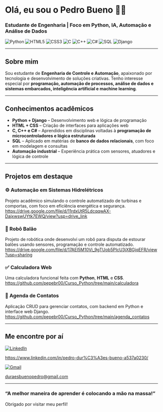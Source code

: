  # Olá, eu sou o Pedro Bueno 👋✨  
### Estudante de Engenharia | Foco em Python, IA, Automação e Análise de Dados

![Python](https://img.shields.io/badge/-Python-3776AB?style=for-the-badge&logo=python&logoColor=white)
![HTML5](https://img.shields.io/badge/-HTML5-E34F26?style=for-the-badge&logo=html5&logoColor=white)
![CSS3](https://img.shields.io/badge/-CSS3-1572B6?style=for-the-badge&logo=css3&logoColor=white)
![C](https://img.shields.io/badge/-C-00599C?style=for-the-badge&logo=c&logoColor=white)
![C++](https://img.shields.io/badge/-C++-00599C?style=for-the-badge&logo=c%2B%2B&logoColor=white)
![C#](https://img.shields.io/badge/C%23-512BD4?style=for-the-badge&logo=dotnet&logoColor=white)
![SQL](https://img.shields.io/badge/-SQL-4479A1?style=for-the-badge&logo=mysql&logoColor=white)
![Django](https://img.shields.io/badge/Django-092E20?style=for-the-badge&logo=django&logoColor=white)


---

## Sobre mim  

Sou estudante de **Engenharia de Controle e Automação**, apaixonado por tecnologia e desenvolvimento de soluções criativas. Tenho interesse especial por **programação, automação de processos, análise de dados e sistemas embarcados, inteligência artificial e machine learning**.

---

## Conhecimentos acadêmicos

- **Python + Django** – Desenvolvimento web e lógica de programação
- **HTML + CSS** – Criação de interfaces para aplicações web
- **C, C++ e C#** – Aprendidos em disciplinas voltadas à **programação de microcontroladores e lógica estruturada**
- **SQL** – Aplicado em matérias de **banco de dados relacionais**, com foco em modelagem e consultas
- **Automação industrial** – Experiência prática com sensores, atuadores e lógica de controle


---

## Projetos em destaque  

### ⚙️ Automação em Sistemas Hidrelétricos  
Projeto acadêmico simulando o controle automatizado de turbinas e comportas, com foco em eficiência energética e segurança.
https://drive.google.com/file/d/11rdxUtR5LdcqqwAX-DajxwswUYtk7EWQ/view?usp=drive_link

### 🤖 Robô Balão  
Projeto de robótica onde desenvolvi um robô para disputa de estourar balões usando sensores, programação e controle automatizado.
https://drive.google.com/file/d/17AEl5M10Vi_9gTUob5PIcU3jXBGjqEFR/view?usp=sharing

### ✅ Calculadora Web  
Uma calculadora funcional feita com **Python**, **HTML** e **CSS**.  
https://github.com/pepebr00/Curso_Python/tree/main/calculadora

### 🚧 Agenda de Contatos  
Aplicação CRUD para gerenciar contatos, com backend em Python e interface web Django.
https://github.com/pepebr00/Curso_Python/tree/main/agenda_contatos

---

## Me encontre por aí  

[![LinkedIn](https://img.shields.io/badge/-LinkedIn-blue?style=flat-square&logo=linkedin&logoColor=white)](https://www.linkedin.com/in/seu-usuario)

https://www.linkedin.com/in/pedro-dur%C3%A3es-bueno-a537a0230/

[![Gmail](https://img.shields.io/badge/-Email-c14438?style=flat-square&logo=gmail&logoColor=white)](mailto:seuemail@exemplo.com)

duraesbuenopedro@gmail.com

---

### “A melhor maneira de aprender é colocando a mão na massa!”  
Obrigado por visitar meu perfil!
